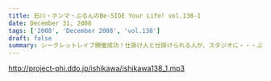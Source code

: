 ```yaml
---
title: 石川・ホンマ・ぶるんのBe-SIDE Your Life! vol.138-1
date: December 31, 2008
tags: ['2008', 'December 2008', 'vol.138']
draft: false
summary: シークレットレイブ開催成功！仕掛け人と仕掛けられる人が、スタジオに・・・ぶるんサン、マヂでHPとかチェックしてないんです。集まってくれた人はありがとう！（いや、勝手に来ちゃった人々、か!?）NAMAE
---
```


http://project-phi.ddo.jp/ishikawa/ishikawa138_1.mp3